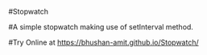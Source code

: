 #Stopwatch 

#A simple stopwatch making use of setInterval method.

#Try Online at https://bhushan-amit.github.io/Stopwatch/
